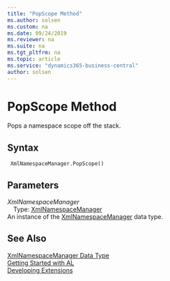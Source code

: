 ```yaml
---
title: "PopScope Method"
ms.author: solsen
ms.custom: na
ms.date: 09/24/2019
ms.reviewer: na
ms.suite: na
ms.tgt_pltfrm: na
ms.topic: article
ms.service: "dynamics365-business-central"
author: solsen
---
```

[//]: # (START>DO_NOT_EDIT)
[//]: # (IMPORTANT:Do not edit any of the content between here and the END>DO_NOT_EDIT.)
[//]: # (Any modifications should be made in the .xml files in the ModernDev repo.)
# PopScope Method
Pops a namespace scope off the stack.


## Syntax
```
 XmlNamespaceManager.PopScope()
```

## Parameters
*XmlNamespaceManager*  
&emsp;Type: [XmlNamespaceManager](xmlnamespacemanager-data-type.md)  
An instance of the [XmlNamespaceManager](xmlnamespacemanager-data-type.md) data type.  


[//]: # (IMPORTANT: END>DO_NOT_EDIT)
## See Also
[XmlNamespaceManager Data Type](xmlnamespacemanager-data-type.md)  
[Getting Started with AL](../../devenv-get-started.md)  
[Developing Extensions](../../devenv-dev-overview.md)